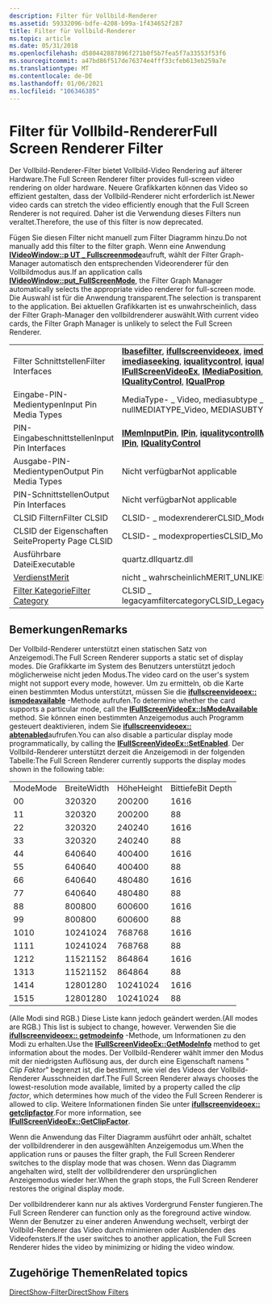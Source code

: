 ```yaml
---
description: Filter für Vollbild-Renderer
ms.assetid: 59332096-bdfe-4208-b99a-1f434652f287
title: Filter für Vollbild-Renderer
ms.topic: article
ms.date: 05/31/2018
ms.openlocfilehash: d580442887896f271b0f5b7fea5f7a33553f53f6
ms.sourcegitcommit: a47bd86f517de76374e4fff33cfeb613eb259a7e
ms.translationtype: MT
ms.contentlocale: de-DE
ms.lasthandoff: 01/06/2021
ms.locfileid: "106346385"
---
```

# <a name="full-screen-renderer-filter"></a><span data-ttu-id="3eeaf-103">Filter für Vollbild-Renderer</span><span class="sxs-lookup"><span data-stu-id="3eeaf-103">Full Screen Renderer Filter</span></span>

<span data-ttu-id="3eeaf-104">Der Vollbild-Renderer-Filter bietet Vollbild-Video Rendering auf älterer Hardware.</span><span class="sxs-lookup"><span data-stu-id="3eeaf-104">The Full Screen Renderer filter provides full-screen video rendering on older hardware.</span></span> <span data-ttu-id="3eeaf-105">Neuere Grafikkarten können das Video so effizient gestalten, dass der Vollbild-Renderer nicht erforderlich ist.</span><span class="sxs-lookup"><span data-stu-id="3eeaf-105">Newer video cards can stretch the video efficiently enough that the Full Screen Renderer is not required.</span></span> <span data-ttu-id="3eeaf-106">Daher ist die Verwendung dieses Filters nun veraltet.</span><span class="sxs-lookup"><span data-stu-id="3eeaf-106">Therefore, the use of this filter is now deprecated.</span></span>

<span data-ttu-id="3eeaf-107">Fügen Sie diesen Filter nicht manuell zum Filter Diagramm hinzu.</span><span class="sxs-lookup"><span data-stu-id="3eeaf-107">Do not manually add this filter to the filter graph.</span></span> <span data-ttu-id="3eeaf-108">Wenn eine Anwendung [**IVideoWindow::p UT \_ Fullscreenmode**](/windows/desktop/api/Control/nf-control-ivideowindow-put_fullscreenmode)aufruft, wählt der Filter Graph-Manager automatisch den entsprechenden Videorenderer für den Vollbildmodus aus.</span><span class="sxs-lookup"><span data-stu-id="3eeaf-108">If an application calls [**IVideoWindow::put\_FullScreenMode**](/windows/desktop/api/Control/nf-control-ivideowindow-put_fullscreenmode), the Filter Graph Manager automatically selects the appropriate video renderer for full-screen mode.</span></span> <span data-ttu-id="3eeaf-109">Die Auswahl ist für die Anwendung transparent.</span><span class="sxs-lookup"><span data-stu-id="3eeaf-109">The selection is transparent to the application.</span></span> <span data-ttu-id="3eeaf-110">Bei aktuellen Grafikkarten ist es unwahrscheinlich, dass der Filter Graph-Manager den vollbildrenderer auswählt.</span><span class="sxs-lookup"><span data-stu-id="3eeaf-110">With current video cards, the Filter Graph Manager is unlikely to select the Full Screen Renderer.</span></span>



|                                          |                                                                                                                                                                                                                                                    |
|------------------------------------------|----------------------------------------------------------------------------------------------------------------------------------------------------------------------------------------------------------------------------------------------------|
| <span data-ttu-id="3eeaf-111">Filter Schnittstellen</span><span class="sxs-lookup"><span data-stu-id="3eeaf-111">Filter Interfaces</span></span>                        | <span data-ttu-id="3eeaf-112">[**Ibasefilter**](/windows/desktop/api/Strmif/nn-strmif-ibasefilter), [**ifullscreenvideoex**](/previous-versions/windows/desktop/api/Amvideo/nn-amvideo-ifullscreenvideoex), [**imediaposition**](/windows/desktop/api/Control/nn-control-imediaposition), [**imediaseeking**](/windows/desktop/api/Strmif/nn-strmif-imediaseeking), [**iqualitycontrol**](/windows/desktop/api/Strmif/nn-strmif-iqualitycontrol), [**iqualprop**](/previous-versions/windows/desktop/api/Amvideo/nn-amvideo-iqualprop)</span><span class="sxs-lookup"><span data-stu-id="3eeaf-112">[**IBaseFilter**](/windows/desktop/api/Strmif/nn-strmif-ibasefilter), [**IFullScreenVideoEx**](/previous-versions/windows/desktop/api/Amvideo/nn-amvideo-ifullscreenvideoex), [**IMediaPosition**](/windows/desktop/api/Control/nn-control-imediaposition), [**IMediaSeeking**](/windows/desktop/api/Strmif/nn-strmif-imediaseeking), [**IQualityControl**](/windows/desktop/api/Strmif/nn-strmif-iqualitycontrol), [**IQualProp**](/previous-versions/windows/desktop/api/Amvideo/nn-amvideo-iqualprop)</span></span> |
| <span data-ttu-id="3eeaf-113">Eingabe-PIN-Medientypen</span><span class="sxs-lookup"><span data-stu-id="3eeaf-113">Input Pin Media Types</span></span>                    | <span data-ttu-id="3eeaf-114">MediaType- \_ Video, mediasubtype \_ null</span><span class="sxs-lookup"><span data-stu-id="3eeaf-114">MEDIATYPE\_Video, MEDIASUBTYPE\_Null</span></span>                                                                                                                                                                                                               |
| <span data-ttu-id="3eeaf-115">PIN-Eingabeschnittstellen</span><span class="sxs-lookup"><span data-stu-id="3eeaf-115">Input Pin Interfaces</span></span>                     | <span data-ttu-id="3eeaf-116">[**IMemInputPin**](/windows/desktop/api/Strmif/nn-strmif-imeminputpin), [**IPin**](/windows/desktop/api/Strmif/nn-strmif-ipin), [**iqualitycontrol**](/windows/desktop/api/Strmif/nn-strmif-iqualitycontrol)</span><span class="sxs-lookup"><span data-stu-id="3eeaf-116">[**IMemInputPin**](/windows/desktop/api/Strmif/nn-strmif-imeminputpin), [**IPin**](/windows/desktop/api/Strmif/nn-strmif-ipin), [**IQualityControl**](/windows/desktop/api/Strmif/nn-strmif-iqualitycontrol)</span></span>                                                                                                                                             |
| <span data-ttu-id="3eeaf-117">Ausgabe-PIN-Medientypen</span><span class="sxs-lookup"><span data-stu-id="3eeaf-117">Output Pin Media Types</span></span>                   | <span data-ttu-id="3eeaf-118">Nicht verfügbar</span><span class="sxs-lookup"><span data-stu-id="3eeaf-118">Not applicable</span></span>                                                                                                                                                                                                                                     |
| <span data-ttu-id="3eeaf-119">PIN-Schnittstellen</span><span class="sxs-lookup"><span data-stu-id="3eeaf-119">Output Pin Interfaces</span></span>                    | <span data-ttu-id="3eeaf-120">Nicht verfügbar</span><span class="sxs-lookup"><span data-stu-id="3eeaf-120">Not applicable</span></span>                                                                                                                                                                                                                                     |
| <span data-ttu-id="3eeaf-121">CLSID Filtern</span><span class="sxs-lookup"><span data-stu-id="3eeaf-121">Filter CLSID</span></span>                             | <span data-ttu-id="3eeaf-122">CLSID- \_ modexrenderer</span><span class="sxs-lookup"><span data-stu-id="3eeaf-122">CLSID\_ModexRenderer</span></span>                                                                                                                                                                                                                               |
| <span data-ttu-id="3eeaf-123">CLSID der Eigenschaften Seite</span><span class="sxs-lookup"><span data-stu-id="3eeaf-123">Property Page CLSID</span></span>                      | <span data-ttu-id="3eeaf-124">CLSID- \_ modexproperties</span><span class="sxs-lookup"><span data-stu-id="3eeaf-124">CLSID\_ModexProperties</span></span>                                                                                                                                                                                                                             |
| <span data-ttu-id="3eeaf-125">Ausführbare Datei</span><span class="sxs-lookup"><span data-stu-id="3eeaf-125">Executable</span></span>                               | <span data-ttu-id="3eeaf-126">quartz.dll</span><span class="sxs-lookup"><span data-stu-id="3eeaf-126">quartz.dll</span></span>                                                                                                                                                                                                                                         |
| [<span data-ttu-id="3eeaf-127">Verdienst</span><span class="sxs-lookup"><span data-stu-id="3eeaf-127">Merit</span></span>](merit.md)                       | <span data-ttu-id="3eeaf-128">nicht \_ wahrscheinlich</span><span class="sxs-lookup"><span data-stu-id="3eeaf-128">MERIT\_UNLIKELY</span></span>                                                                                                                                                                                                                                    |
| [<span data-ttu-id="3eeaf-129">Filter Kategorie</span><span class="sxs-lookup"><span data-stu-id="3eeaf-129">Filter Category</span></span>](filter-categories.md) | <span data-ttu-id="3eeaf-130">CLSID \_ legacyamfiltercategory</span><span class="sxs-lookup"><span data-stu-id="3eeaf-130">CLSID\_LegacyAmFilterCategory</span></span>                                                                                                                                                                                                                      |



 

## <a name="remarks"></a><span data-ttu-id="3eeaf-131">Bemerkungen</span><span class="sxs-lookup"><span data-stu-id="3eeaf-131">Remarks</span></span>

<span data-ttu-id="3eeaf-132">Der Vollbild-Renderer unterstützt einen statischen Satz von Anzeigemodi.</span><span class="sxs-lookup"><span data-stu-id="3eeaf-132">The Full Screen Renderer supports a static set of display modes.</span></span> <span data-ttu-id="3eeaf-133">Die Grafikkarte im System des Benutzers unterstützt jedoch möglicherweise nicht jeden Modus.</span><span class="sxs-lookup"><span data-stu-id="3eeaf-133">The video card on the user's system might not support every mode, however.</span></span> <span data-ttu-id="3eeaf-134">Um zu ermitteln, ob die Karte einen bestimmten Modus unterstützt, müssen Sie die [**ifullscreenvideoex:: ismodeavailable**](/previous-versions/windows/desktop/api/Amvideo/nf-amvideo-ifullscreenvideoex-ismodeavailable) -Methode aufrufen.</span><span class="sxs-lookup"><span data-stu-id="3eeaf-134">To determine whether the card supports a particular mode, call the [**IFullScreenVideoEx::IsModeAvailable**](/previous-versions/windows/desktop/api/Amvideo/nf-amvideo-ifullscreenvideoex-ismodeavailable) method.</span></span> <span data-ttu-id="3eeaf-135">Sie können einen bestimmten Anzeigemodus auch Programm gesteuert deaktivieren, indem Sie [**ifullscreenvideoex:: abtenabled**](/previous-versions/windows/desktop/api/Amvideo/nf-amvideo-ifullscreenvideoex-setenabled)aufrufen.</span><span class="sxs-lookup"><span data-stu-id="3eeaf-135">You can also disable a particular display mode programmatically, by calling the [**IFullScreenVideoEx::SetEnabled**](/previous-versions/windows/desktop/api/Amvideo/nf-amvideo-ifullscreenvideoex-setenabled).</span></span> <span data-ttu-id="3eeaf-136">Der Vollbild-Renderer unterstützt derzeit die Anzeigemodi in der folgenden Tabelle:</span><span class="sxs-lookup"><span data-stu-id="3eeaf-136">The Full Screen Renderer currently supports the display modes shown in the following table:</span></span>



|      |       |        |           |
|------|-------|--------|-----------|
| <span data-ttu-id="3eeaf-137">Mode</span><span class="sxs-lookup"><span data-stu-id="3eeaf-137">Mode</span></span> | <span data-ttu-id="3eeaf-138">Breite</span><span class="sxs-lookup"><span data-stu-id="3eeaf-138">Width</span></span> | <span data-ttu-id="3eeaf-139">Höhe</span><span class="sxs-lookup"><span data-stu-id="3eeaf-139">Height</span></span> | <span data-ttu-id="3eeaf-140">Bittiefe</span><span class="sxs-lookup"><span data-stu-id="3eeaf-140">Bit Depth</span></span> |
| <span data-ttu-id="3eeaf-141">0</span><span class="sxs-lookup"><span data-stu-id="3eeaf-141">0</span></span>    | <span data-ttu-id="3eeaf-142">320</span><span class="sxs-lookup"><span data-stu-id="3eeaf-142">320</span></span>   | <span data-ttu-id="3eeaf-143">200</span><span class="sxs-lookup"><span data-stu-id="3eeaf-143">200</span></span>    | <span data-ttu-id="3eeaf-144">16</span><span class="sxs-lookup"><span data-stu-id="3eeaf-144">16</span></span>        |
| <span data-ttu-id="3eeaf-145">1</span><span class="sxs-lookup"><span data-stu-id="3eeaf-145">1</span></span>    | <span data-ttu-id="3eeaf-146">320</span><span class="sxs-lookup"><span data-stu-id="3eeaf-146">320</span></span>   | <span data-ttu-id="3eeaf-147">200</span><span class="sxs-lookup"><span data-stu-id="3eeaf-147">200</span></span>    | <span data-ttu-id="3eeaf-148">8</span><span class="sxs-lookup"><span data-stu-id="3eeaf-148">8</span></span>         |
| <span data-ttu-id="3eeaf-149">2</span><span class="sxs-lookup"><span data-stu-id="3eeaf-149">2</span></span>    | <span data-ttu-id="3eeaf-150">320</span><span class="sxs-lookup"><span data-stu-id="3eeaf-150">320</span></span>   | <span data-ttu-id="3eeaf-151">240</span><span class="sxs-lookup"><span data-stu-id="3eeaf-151">240</span></span>    | <span data-ttu-id="3eeaf-152">16</span><span class="sxs-lookup"><span data-stu-id="3eeaf-152">16</span></span>        |
| <span data-ttu-id="3eeaf-153">3</span><span class="sxs-lookup"><span data-stu-id="3eeaf-153">3</span></span>    | <span data-ttu-id="3eeaf-154">320</span><span class="sxs-lookup"><span data-stu-id="3eeaf-154">320</span></span>   | <span data-ttu-id="3eeaf-155">240</span><span class="sxs-lookup"><span data-stu-id="3eeaf-155">240</span></span>    | <span data-ttu-id="3eeaf-156">8</span><span class="sxs-lookup"><span data-stu-id="3eeaf-156">8</span></span>         |
| <span data-ttu-id="3eeaf-157">4</span><span class="sxs-lookup"><span data-stu-id="3eeaf-157">4</span></span>    | <span data-ttu-id="3eeaf-158">640</span><span class="sxs-lookup"><span data-stu-id="3eeaf-158">640</span></span>   | <span data-ttu-id="3eeaf-159">400</span><span class="sxs-lookup"><span data-stu-id="3eeaf-159">400</span></span>    | <span data-ttu-id="3eeaf-160">16</span><span class="sxs-lookup"><span data-stu-id="3eeaf-160">16</span></span>        |
| <span data-ttu-id="3eeaf-161">5</span><span class="sxs-lookup"><span data-stu-id="3eeaf-161">5</span></span>    | <span data-ttu-id="3eeaf-162">640</span><span class="sxs-lookup"><span data-stu-id="3eeaf-162">640</span></span>   | <span data-ttu-id="3eeaf-163">400</span><span class="sxs-lookup"><span data-stu-id="3eeaf-163">400</span></span>    | <span data-ttu-id="3eeaf-164">8</span><span class="sxs-lookup"><span data-stu-id="3eeaf-164">8</span></span>         |
| <span data-ttu-id="3eeaf-165">6</span><span class="sxs-lookup"><span data-stu-id="3eeaf-165">6</span></span>    | <span data-ttu-id="3eeaf-166">640</span><span class="sxs-lookup"><span data-stu-id="3eeaf-166">640</span></span>   | <span data-ttu-id="3eeaf-167">480</span><span class="sxs-lookup"><span data-stu-id="3eeaf-167">480</span></span>    | <span data-ttu-id="3eeaf-168">16</span><span class="sxs-lookup"><span data-stu-id="3eeaf-168">16</span></span>        |
| <span data-ttu-id="3eeaf-169">7</span><span class="sxs-lookup"><span data-stu-id="3eeaf-169">7</span></span>    | <span data-ttu-id="3eeaf-170">640</span><span class="sxs-lookup"><span data-stu-id="3eeaf-170">640</span></span>   | <span data-ttu-id="3eeaf-171">480</span><span class="sxs-lookup"><span data-stu-id="3eeaf-171">480</span></span>    | <span data-ttu-id="3eeaf-172">8</span><span class="sxs-lookup"><span data-stu-id="3eeaf-172">8</span></span>         |
| <span data-ttu-id="3eeaf-173">8</span><span class="sxs-lookup"><span data-stu-id="3eeaf-173">8</span></span>    | <span data-ttu-id="3eeaf-174">800</span><span class="sxs-lookup"><span data-stu-id="3eeaf-174">800</span></span>   | <span data-ttu-id="3eeaf-175">600</span><span class="sxs-lookup"><span data-stu-id="3eeaf-175">600</span></span>    | <span data-ttu-id="3eeaf-176">16</span><span class="sxs-lookup"><span data-stu-id="3eeaf-176">16</span></span>        |
| <span data-ttu-id="3eeaf-177">9</span><span class="sxs-lookup"><span data-stu-id="3eeaf-177">9</span></span>    | <span data-ttu-id="3eeaf-178">800</span><span class="sxs-lookup"><span data-stu-id="3eeaf-178">800</span></span>   | <span data-ttu-id="3eeaf-179">600</span><span class="sxs-lookup"><span data-stu-id="3eeaf-179">600</span></span>    | <span data-ttu-id="3eeaf-180">8</span><span class="sxs-lookup"><span data-stu-id="3eeaf-180">8</span></span>         |
| <span data-ttu-id="3eeaf-181">10</span><span class="sxs-lookup"><span data-stu-id="3eeaf-181">10</span></span>   | <span data-ttu-id="3eeaf-182">1024</span><span class="sxs-lookup"><span data-stu-id="3eeaf-182">1024</span></span>  | <span data-ttu-id="3eeaf-183">768</span><span class="sxs-lookup"><span data-stu-id="3eeaf-183">768</span></span>    | <span data-ttu-id="3eeaf-184">16</span><span class="sxs-lookup"><span data-stu-id="3eeaf-184">16</span></span>        |
| <span data-ttu-id="3eeaf-185">11</span><span class="sxs-lookup"><span data-stu-id="3eeaf-185">11</span></span>   | <span data-ttu-id="3eeaf-186">1024</span><span class="sxs-lookup"><span data-stu-id="3eeaf-186">1024</span></span>  | <span data-ttu-id="3eeaf-187">768</span><span class="sxs-lookup"><span data-stu-id="3eeaf-187">768</span></span>    | <span data-ttu-id="3eeaf-188">8</span><span class="sxs-lookup"><span data-stu-id="3eeaf-188">8</span></span>         |
| <span data-ttu-id="3eeaf-189">12</span><span class="sxs-lookup"><span data-stu-id="3eeaf-189">12</span></span>   | <span data-ttu-id="3eeaf-190">1152</span><span class="sxs-lookup"><span data-stu-id="3eeaf-190">1152</span></span>  | <span data-ttu-id="3eeaf-191">864</span><span class="sxs-lookup"><span data-stu-id="3eeaf-191">864</span></span>    | <span data-ttu-id="3eeaf-192">16</span><span class="sxs-lookup"><span data-stu-id="3eeaf-192">16</span></span>        |
| <span data-ttu-id="3eeaf-193">13</span><span class="sxs-lookup"><span data-stu-id="3eeaf-193">13</span></span>   | <span data-ttu-id="3eeaf-194">1152</span><span class="sxs-lookup"><span data-stu-id="3eeaf-194">1152</span></span>  | <span data-ttu-id="3eeaf-195">864</span><span class="sxs-lookup"><span data-stu-id="3eeaf-195">864</span></span>    | <span data-ttu-id="3eeaf-196">8</span><span class="sxs-lookup"><span data-stu-id="3eeaf-196">8</span></span>         |
| <span data-ttu-id="3eeaf-197">14</span><span class="sxs-lookup"><span data-stu-id="3eeaf-197">14</span></span>   | <span data-ttu-id="3eeaf-198">1280</span><span class="sxs-lookup"><span data-stu-id="3eeaf-198">1280</span></span>  | <span data-ttu-id="3eeaf-199">1024</span><span class="sxs-lookup"><span data-stu-id="3eeaf-199">1024</span></span>   | <span data-ttu-id="3eeaf-200">16</span><span class="sxs-lookup"><span data-stu-id="3eeaf-200">16</span></span>        |
| <span data-ttu-id="3eeaf-201">15</span><span class="sxs-lookup"><span data-stu-id="3eeaf-201">15</span></span>   | <span data-ttu-id="3eeaf-202">1280</span><span class="sxs-lookup"><span data-stu-id="3eeaf-202">1280</span></span>  | <span data-ttu-id="3eeaf-203">1024</span><span class="sxs-lookup"><span data-stu-id="3eeaf-203">1024</span></span>   | <span data-ttu-id="3eeaf-204">8</span><span class="sxs-lookup"><span data-stu-id="3eeaf-204">8</span></span>         |



 

<span data-ttu-id="3eeaf-205">(Alle Modi sind RGB.) Diese Liste kann jedoch geändert werden.</span><span class="sxs-lookup"><span data-stu-id="3eeaf-205">(All modes are RGB.) This list is subject to change, however.</span></span> <span data-ttu-id="3eeaf-206">Verwenden Sie die [**ifullscreenvideoex:: getmodeinfo**](/previous-versions/windows/desktop/api/Amvideo/nf-amvideo-ifullscreenvideoex-getmodeinfo) -Methode, um Informationen zu den Modi zu erhalten.</span><span class="sxs-lookup"><span data-stu-id="3eeaf-206">Use the [**IFullScreenVideoEx::GetModeInfo**](/previous-versions/windows/desktop/api/Amvideo/nf-amvideo-ifullscreenvideoex-getmodeinfo) method to get information about the modes.</span></span> <span data-ttu-id="3eeaf-207">Der Vollbild-Renderer wählt immer den Modus mit der niedrigsten Auflösung aus, der durch eine Eigenschaft namens " *Clip Faktor*" begrenzt ist, die bestimmt, wie viel des Videos der Vollbild-Renderer Ausschneiden darf.</span><span class="sxs-lookup"><span data-stu-id="3eeaf-207">The Full Screen Renderer always chooses the lowest-resolution mode available, limited by a property called the *clip factor*, which determines how much of the video the Full Screen Renderer is allowed to clip.</span></span> <span data-ttu-id="3eeaf-208">Weitere Informationen finden Sie unter [**ifullscreenvideoex:: getclipfactor**](/previous-versions/windows/desktop/api/Amvideo/nf-amvideo-ifullscreenvideoex-getclipfactor).</span><span class="sxs-lookup"><span data-stu-id="3eeaf-208">For more information, see [**IFullScreenVideoEx::GetClipFactor**](/previous-versions/windows/desktop/api/Amvideo/nf-amvideo-ifullscreenvideoex-getclipfactor).</span></span>

<span data-ttu-id="3eeaf-209">Wenn die Anwendung das Filter Diagramm ausführt oder anhält, schaltet der vollbildrenderer in den ausgewählten Anzeigemodus um.</span><span class="sxs-lookup"><span data-stu-id="3eeaf-209">When the application runs or pauses the filter graph, the Full Screen Renderer switches to the display mode that was chosen.</span></span> <span data-ttu-id="3eeaf-210">Wenn das Diagramm angehalten wird, stellt der vollbildrenderer den ursprünglichen Anzeigemodus wieder her.</span><span class="sxs-lookup"><span data-stu-id="3eeaf-210">When the graph stops, the Full Screen Renderer restores the original display mode.</span></span>

<span data-ttu-id="3eeaf-211">Der vollbildrenderer kann nur als aktives Vordergrund Fenster fungieren.</span><span class="sxs-lookup"><span data-stu-id="3eeaf-211">The Full Screen Renderer can function only as the foreground active window.</span></span> <span data-ttu-id="3eeaf-212">Wenn der Benutzer zu einer anderen Anwendung wechselt, verbirgt der Vollbild-Renderer das Video durch minimieren oder Ausblenden des Videofensters.</span><span class="sxs-lookup"><span data-stu-id="3eeaf-212">If the user switches to another application, the Full Screen Renderer hides the video by minimizing or hiding the video window.</span></span>

## <a name="related-topics"></a><span data-ttu-id="3eeaf-213">Zugehörige Themen</span><span class="sxs-lookup"><span data-stu-id="3eeaf-213">Related topics</span></span>

<dl> <dt>

[<span data-ttu-id="3eeaf-214">DirectShow-Filter</span><span class="sxs-lookup"><span data-stu-id="3eeaf-214">DirectShow Filters</span></span>](directshow-filters.md)
</dt> </dl>

 

 



